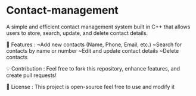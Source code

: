 # Contact-management
A simple and efficient contact management system built in C++ that allows users to store, search, update, and delete contact details.

🔹 Features :
~Add new contacts (Name, Phone, Email, etc.)
~Search for contacts by name or number
~Edit and update contact details
~Delete contacts

💡 Contribution :
Feel free to fork this repository, enhance features, and create pull requests!

📜 License :
This project is open-source feel free to use and modify it
